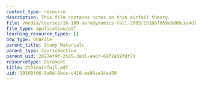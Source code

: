 ```yaml
---
content_type: resource
description: This file contains notes on thin airfoil theory.
file: /media/courses/16-100-aerodynamics-fall-2005/19168f669a6d0bcec410ea96ae34ad50_2thinairfoil.pdf
file_type: application/pdf
learning_resource_types: []
ocw_type: OCWFile
parent_title: Study Materials
parent_type: CourseSection
parent_uid: 2827ef9f-2505-3ad1-ea6f-69f2e59fdf7d
resourcetype: Document
title: 2thinairfoil.pdf
uid: 19168f66-9a6d-0bce-c410-ea96ae34ad50
---
```

